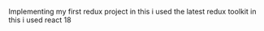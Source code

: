 Implementing my first redux project
in this i used the latest redux toolkit 
in this i used react 18

